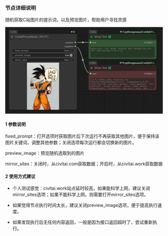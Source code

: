 ### 节点详细说明

随机获取C站图片的提示词，以及预览图片，帮助用户寻找灵感

![节点预览](images/civitaiprompt.jpg)

#### 1 参数说明

fixed_prompt：打开选项时获取图片后下次运行不再获取其他图片，便于保持该图片关键词，调整其他参数；关闭选项每次运行都会切换新的图片。

preview_image：预览随机选取到的图片

mirror_sites：关闭时，从civitai.com获取数据；开启时，从civitai.work获取数据

#### 2 使用方式建议

- 个人测试感觉：civitai.work站点延时较高，如果能科学上网，建议关闭mirror_sites选项；如果不能科学上网，则需要打开mirror_sites选项。

- 如果觉得节点执行时间太长，建议关闭preview_image选项，便于提高执行速度。

- 如果发现执行后无任何内容返回，一般是因为接口返回超时了，尝试重新执行。
